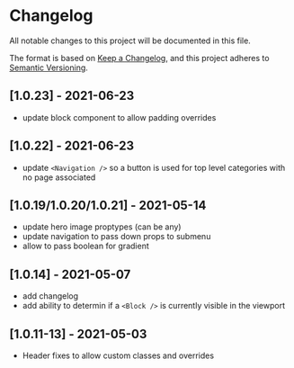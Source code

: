 # Changelog

All notable changes to this project will be documented in this file.

The format is based on [Keep a Changelog](https://keepachangelog.com/en/1.0.0/),
and this project adheres to [Semantic Versioning](https://semver.org/spec/v2.0.0.html).

## [1.0.23] - 2021-06-23

- update block component to allow padding overrides

## [1.0.22] - 2021-06-23

- update `<Navigation />` so a button is used for top level categories with no page associated

## [1.0.19/1.0.20/1.0.21] - 2021-05-14

- update hero image proptypes (can be any)
- update navigation to pass down props to submenu
- allow to pass boolean for gradient

## [1.0.14] - 2021-05-07

- add changelog
- add ability to determin if a `<Block />` is currently visible in the viewport

## [1.0.11-13] - 2021-05-03

- Header fixes to allow custom classes and overrides
